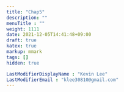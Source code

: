 ```yaml
---
title: "Chap5"
description: ""
menuTitle : ""
weight: 1111
date: 2021-12-05T14:41:48+09:00
draft: true
katex: true
markup: mmark
tags: []
hidden: true

LastModifierDisplayName : "Kevin Lee"
LastModifierEmail : "klee30810@gmail.com"
---
```


